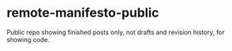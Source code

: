 remote-manifesto-public
=======================

Public repo showing finished posts only, not drafts and revision history, for showing code.
